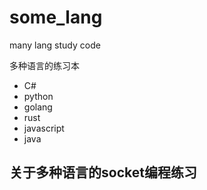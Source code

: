 # some_lang
many lang study code

多种语言的练习本

- C#
- python
- golang
- rust
- javascript
- java

## 关于多种语言的socket编程练习


